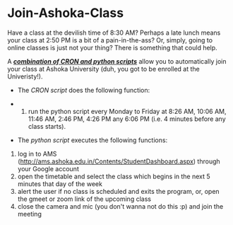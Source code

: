 <h1> Join-Ashoka-Class </h1>

Have a class at the devilish time of 8:30 AM? Perhaps a late lunch means your class at 2:50 PM is a bit of a pain-in-the-ass? Or, simply, going to online classes is just not your thing? There is something that could help.

A  ***<ins>combination of CRON and python scripts</ins>*** allow you to automatically join your class at Ashoka University (duh, you got to be enrolled at the Univeristy!).
- The *CRON script* does the following function:
- 1. run the python script every Monday to Friday at 8:26 AM, 10:06 AM, 11:46 AM, 2:46 PM, 4:26 PM any 6:06 PM (i.e. 4 minutes before any class starts).

- The *python script* executes the following functions:
1. log in to AMS (http://ams.ashoka.edu.in/Contents/StudentDashboard.aspx) through your Google account
2. open the timetable and select the class which begins in the next 5 minutes that day of the week
3. alert the user if no class is scheduled and exits the program, or, open the gmeet or zoom link of the upcoming class
4. close the camera and mic (you don't wanna not do this :p) and join the meeting
